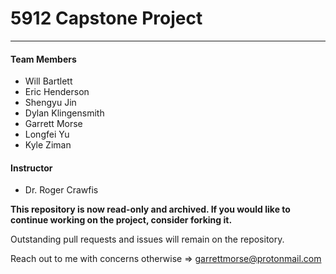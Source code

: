 # 5912 Capstone Project
---
#### Team Members
- Will Bartlett
- Eric Henderson
- Shengyu Jin
- Dylan Klingensmith
- Garrett Morse
- Longfei Yu
- Kyle Ziman

#### Instructor
- Dr. Roger Crawfis

**This repository is now read-only and archived. If you would like to continue working on the project, consider forking it.**

Outstanding pull requests and issues will remain on the repository.

Reach out to me with concerns otherwise => garrettmorse@protonmail.com
